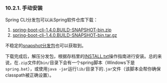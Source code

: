 ### 10.2.1. 手动安装

Spring CLI分发包可以从Spring软件仓库下载：

1. [spring-boot-cli-1.4.0.BUILD-SNAPSHOT-bin.zip](http://repo.spring.io/snapshot/org/springframework/boot/spring-boot-cli/1.4.0.BUILD-SNAPSHOT/spring-boot-cli-1.4.0.BUILD-SNAPSHOT-bin.zip)
2. [spring-boot-cli-1.4.0.BUILD-SNAPSHOT-bin.tar.gz](http://repo.spring.io/snapshot/org/springframework/boot/spring-boot-cli/1.3.0.BUILD-SNAPSHOT/spring-boot-cli-1.4.0.BUILD-SNAPSHOT-bin.tar.gz)

不稳定的[snapshot分发包](http://repo.spring.io/snapshot/org/springframework/boot/spring-boot-cli/)也可以获取到。

下载完成后，解压分发包，根据存档里的[INSTALL.txt](http://raw.github.com/spring-projects/spring-boot/master/spring-boot-cli/src/main/content/INSTALL.txt)操作指南进行安装。总的来说，在`.zip`文件的`bin/`目录下会有一个spring脚本（Windows下是`spring.bat`），或使用`java -jar`运行`lib/`目录下的`.jar`文件（该脚本会帮你确保classpath被正确设置）。
